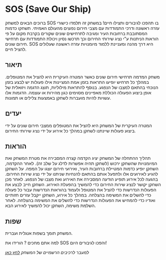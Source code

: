 # SOS (Save Our Ship)

ברוכים הבאים למשחק SOS בו תהפכו לגיבורים ותצילו חיים!
במשחק זה תלמדו כישורי עזרה ראשונה ודרכי התמודדות עם מצבי חירום נפוצים מהעולם האמיתי.
תשחקו כדמות המסתובבת ברחובות העיר ומגיבה לתרחישים שונים שקורים בקרבת מקום על פי הוראות הניתנות ע"י נציג שירותי החירום וכך תרכשו נסיון ויכולת התמודדות עם תרחישי חירום שונים. 
SOS היא דרך מהנה ומעניינת ללמוד מיומנויות עזרה ראשונה שעלולים להציל חיים.

## תיאור
משחק המדמה תרחישי חירום שונים כאשר המטרה העיקרית היא להציל את המטופלים. במהלך כל תרחיש יופיעו התראות בזמן אמת המציינות אילו פעולות יש לבצע בזמן הנוכחי בהתאם למצבו של הנפגע. בנוסף להתראות מילוליות, תוצג הדגמה ויזואלית של אופן ביצוע הפעולה הכוללת מאפיינים מסוימים כגון מהירות או עוצמה. הדגמות אלו עשויות להיות מועברות לשחקן באמצעות צלילים או תמונות.

## יעדים
המטרה העיקרית של המשחק היא להציל את המטופלים ממצבי חירום שונים על ידי ביצוע פעולות שיינתנו לשחקן במהלך כל אירוע על ידי נציג שירותי החירום.

## הוראות
תהליך ההתחלה של המשחק יציג הקדמה קצרה המסבירה את מטרת המשחק ואת המיומנויות שהשחקן ירכוש (לשחקן תהיה אפשרות לדלג על שלב זה). לאחר ההקדמה, השחקן יופיע כדמות המטיילת ברחובות העיר, ואירועי חירום יוצגו על המפה. על השחקן להגיע לאירועים אלו ולתפעל אותם בהתאם להנחיות שניתנו על ידי נציג שירות החירום. בהגעה לכל אירוע תופיע הודעה המסבירה את האירוע ואת מצבו של הנפגע. לאחר מכן השחקן יקושר לנציג שירות החירום כדי להמשיך בהפעלת האירוע. השחקן חייב לבצע את הפעולות הנדרשות כדי להציל את המטופל ולעמוד בהוראות הנדרשות עבור כל פעולה כדי להשלים את המשימה בהצלחה. במהלך כל אירוע, השחקן ייקבל עזרים חזותיים ואודיו כדי להמחיש את הפעולות הנדרשות כדי להשלים את המשימה בהצלחה. לאחר השלמת משימה, השחקן יכול להמשיך לאירוע הבא.

## שפות
המשחק תומך בשפות אנגלית ועברית.

למה אתם מחכים ? הורידו את SOS והפכו לגיבורים היום!

*למעבר לרכיבים הרשמיים של המשחק [לחץ כאן](formal-elements.md)*

